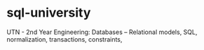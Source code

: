 # sql-university
UTN - 2nd Year Engineering: Databases – Relational models, SQL, normalization, transactions, constraints,

